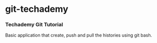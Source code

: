 # git-techademy
<h3>Techademy Git Tutorial</h3>
<p>Basic application that create, push and pull the histories using git bash.</p>
